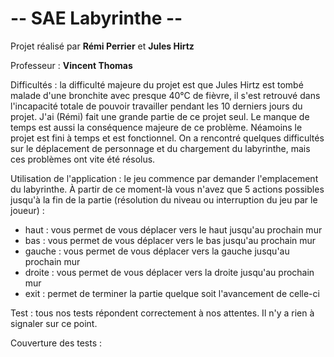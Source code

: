 #   -- SAE Labyrinthe --

Projet réalisé par **Rémi Perrier** et **Jules Hirtz**

Professeur : **Vincent Thomas**

Difficultés : la difficulté majeure du projet est que Jules Hirtz est tombé
malade d'une bronchite avec presque 40°C de fièvre, il s'est retrouvé dans l'incapacité 
totale de pouvoir travailler pendant les 10 derniers jours du projet. J'ai (Rémi) fait une grande partie
de ce projet seul. Le manque de temps est aussi la conséquence majeure de ce problème.
Néamoins le projet est fini à temps et est fonctionnel. On a rencontré quelques difficultés sur le déplacement de personnage et
du chargement du labyrinthe, mais ces problèmes ont vite été résolus.

Utilisation de l'application : le jeu commence par demander
l'emplacement du labyrinthe. À partir de ce moment-là vous n'avez que 5 actions possibles jusqu'à la fin de la partie
(résolution du niveau ou interruption du jeu par le joueur) : 
- haut : vous permet de vous déplacer vers le haut jusqu'au prochain mur
- bas : vous permet de vous déplacer vers le bas jusqu'au prochain mur
- gauche : vous permet de vous déplacer vers la gauche jusqu'au prochain mur
- droite : vous permet de vous déplacer vers la droite jusqu'au prochain mur
- exit : permet de terminer la partie quelque soit l'avancement de celle-ci

Test : tous nos tests répondent correctement à nos attentes. Il n'y a rien à signaler sur ce point.

Couverture des tests : 